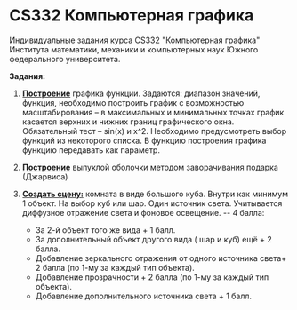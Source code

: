 CS332 Компьютерная графика
=
Индивидуальные задания курса CS332 "Компьютерная графика" Института математики, механики и компьютерных наук Южного федерального университета.


**Задания:**

1. [**Построение**](../tree/master/plots) графика функции. Задаются: диапазон значений, функция, необходимо построить график с возможностью масштабирования – в максимальных и минимальных точках график касается верхних и нижних границ графического окна. Обязательный тест – sin(x) и x^2. Необходимо предусмотреть выбор функций из некоторого списка. В функцию построения графика функцию передавать как параметр.

2. [**Построение**](../tree/master/jarvis) выпуклой оболочки методом заворачивания подарка (Джарвиса)

3. [**Создать сцену:**](../tree/master/room) комната в виде большого куба. Внутри как минимум 1 объект. На выбор куб или шар. Один источник света. Учитывается  диффузное отражение  света и фоновое освещение. -- 4 балла:
	* За 2-й объект того же вида + 1 балл.
	* За дополнительный объект другого вида ( шар и куб) ещё + 2 балла.
	* Добавление зеркального отражения от одного источника света+ 2 балла (по 1-му за каждый тип объекта). 
	* Добавление прозрачности + 2 балла (по 1-му за каждый тип объекта).
	* Добавление дополнительного источника света + 1 балл.
